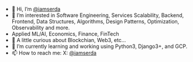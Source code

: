 - 👋 Hi, I’m [@iamserda](https://twitter.com/iamserda)
- 👀 I’m interested in Software Engineering, Services Scalability, Backend, Frontend, Data Structures, Algorithms, Design Patterns, Optimization, Observability and more.
- Applied ML/AI, Economics, Finance, FinTech
- 👀 A little curious about Blockchian, Web3, etc...
- 🌱 I’m currently learning and working using Python3, Django3+, and GCP.
- 📫 How to reach me: X: [@iamserda](https://twitter.com/iamserda)

<!---
iamserda/iamserda is a ✨ special ✨ repository because its `README.md` (this file) appears on your GitHub profile.
You can click the Preview link to take a look at your changes.
--->
